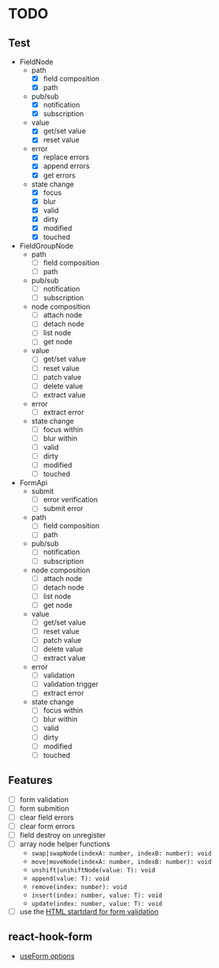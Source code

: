 # TODO

## Test

- FieldNode
  - path
    - [x] field composition
    - [x] path
  - pub/sub
    - [x] notification
    - [x] subscription
  - value
    - [x] get/set value
    - [x] reset value
  - error
    - [x] replace errors
    - [x] append errors
    - [x] get errors
  - state change
    - [x] focus
    - [x] blur
    - [x] valid
    - [x] dirty
    - [x] modified
    - [x] touched

- FieldGroupNode
  - path
    - [ ] field composition
    - [ ] path
  - pub/sub
    - [ ] notification
    - [ ] subscription
  - node composition
    - [ ] attach node
    - [ ] detach node
    - [ ] list node
    - [ ] get node
  - value
    - [ ] get/set value
    - [ ] reset value
    - [ ] patch value
    - [ ] delete value
    - [ ] extract value
  - error
    - [ ] extract error
  - state change
    - [ ] focus within
    - [ ] blur within
    - [ ] valid
    - [ ] dirty
    - [ ] modified
    - [ ] touched

- FormApi
  - submit
    - [ ] error verification
    - [ ] submit error
  - path
    - [ ] field composition
    - [ ] path
  - pub/sub
    - [ ] notification
    - [ ] subscription
  - node composition
    - [ ] attach node
    - [ ] detach node
    - [ ] list node
    - [ ] get node
  - value
    - [ ] get/set value
    - [ ] reset value
    - [ ] patch value
    - [ ] delete value
    - [ ] extract value
  - error
    - [ ] validation
    - [ ] validation trigger
    - [ ] extract error
  - state change
    - [ ] focus within
    - [ ] blur within
    - [ ] valid
    - [ ] dirty
    - [ ] modified
    - [ ] touched

## Features

- [ ] form validation
- [ ] form submition
- [ ] clear field errors
- [ ] clear form errors
- [ ] field destroy on unregister
- [ ] array node helper functions
  - `swap|swapNode(indexA: number, indexB: number): void`
  - `move|moveNode(indexA: number, indexB: number): void`
  - `unshift|unshiftNode(value: T): void`
  - `append(value: T): void`
  - `remove(index: number): void`
  - `insert(index: number, value: T): void`
  - `update(index: number, value: T): void`
- [ ] use the [HTML startdard for form validation](https://developer.mozilla.org/en-US/docs/Learn/Forms/Form_validation)

## react-hook-form

- [useForm options](https://react-hook-form.com/docs/useform)
